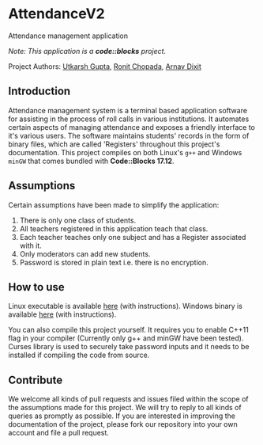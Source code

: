 # AttendanceV2
 Attendance management application
 
 _Note: This application is a **code::blocks** project._

Project Authors: [Utkarsh Gupta](https://www.github.com/utk-dev), [Ronit Chopada](https://www.github.com/ronit9586), [Arnav Dixit](https://github.com/arnav127)

## Introduction

Attendance management system is a terminal based application software for assisting in the process of roll calls in various institutions. It automates certain aspects of managing attendance and exposes a friendly interface to it's various users. The software maintains students' records in the form of binary files, which are called 'Registers' throughout this project's documentation. This project compiles on both Linux's `g++` and Windows `minGW` that comes bundled with **Code::Blocks 17.12**. 


## Assumptions

Certain assumptions have been made to simplify the application:

1. There is only one class of students.
2. All teachers registered in this application teach that class.
3. Each teacher teaches only one subject and has a Register associated with it.
4. Only moderators can add new students.
5. Password is stored in plain text i.e. there is no encryption.


## How to use

Linux executable is available [here](https://github.com/utk-dev/AttendanceV2/releases/tag/v0.1-alpha) (with instructions).
Windows binary is available [here](https://github.com/utk-dev/AttendanceV2/releases/tag/v0.2-alpha) (with instructions).

You can also compile this project yourself. It requires you to enable C++11 flag in your compiler (Currently only g++ and minGW have been tested). Curses library is used to securely take password inputs and it needs to be installed if compiling the code from source.


## Contribute

We welcome all kinds of pull requests and issues filed within the scope of the assumptions made for this project. We will try to reply to all kinds of queries as promptly as possible. If you are interested in improving the documentation of the project, please fork our repository into your own account and file a pull request.
